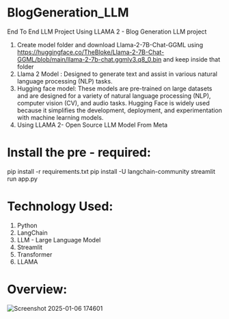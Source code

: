 # BlogGeneration_LLM

End To End LLM Project Using LLAMA 2 - Blog Generation LLM project
1. Create model folder and download Llama-2-7B-Chat-GGML using https://huggingface.co/TheBloke/Llama-2-7B-Chat-GGML/blob/main/llama-2-7b-chat.ggmlv3.q8_0.bin and keep inside that folder
2. Llama 2 Model : Designed to generate text and assist in various natural language processing (NLP) tasks.
3. Hugging face model: These models are pre-trained on large datasets and are designed for a variety of natural language processing (NLP), computer vision (CV), and audio tasks. Hugging Face is widely used because it simplifies the development, deployment, and experimentation with machine learning models.
4. Using LLAMA 2- Open Source LLM Model From Meta

# Install the pre - required:

pip install -r requirements.txt
pip install -U langchain-community
streamlit run app.py

# Technology Used:

1. Python
2. LangChain
3. LLM - Large Language Model
4. Streamlit
5. Transformer
6. LLAMA

# Overview:

![Screenshot 2025-01-06 174601](https://github.com/user-attachments/assets/e007664b-6259-4bb7-952d-eb86d1946727)



